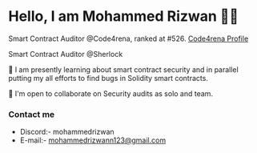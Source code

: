 Hello, I am Mohammed Rizwan :raising_hand_man:
================================

Smart Contract Auditor @Code4rena, ranked at #526. [Code4rena Profile](https://code4rena.com/@MohammedRizwan)

Smart Contract Auditor @Sherlock

🧠 I am presently learning about smart contract security and in parallel putting my all efforts to find bugs in Solidity smart contracts. 

🤝  I'm open to collaborate on Security audits as solo and team. 


### Contact me
* Discord:- mohammedrizwan
* E-mail:- [mohammedrizwann123@gmail.com](mailto:mohammedrizwann123@gmail.com)
